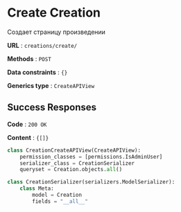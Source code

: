 # Create Creation

Создает страницу произведении

**URL** : `creations/create/`

**Methods** : `POST`

**Data constraints** : `{}`

**Generics type** : `CreateAPIView`

## Success Responses

**Code** : `200 OK`

**Content** : `{[]}`

```python
class CreationCreateAPIView(CreateAPIView):
    permission_classes = [permissions.IsAdminUser]
    serializer_class = CreationSerializer
    queryset = Creation.objects.all()
```

```python
class CreationSerializer(serializers.ModelSerializer):
    class Meta:
        model = Creation
        fields = "__all__"
```